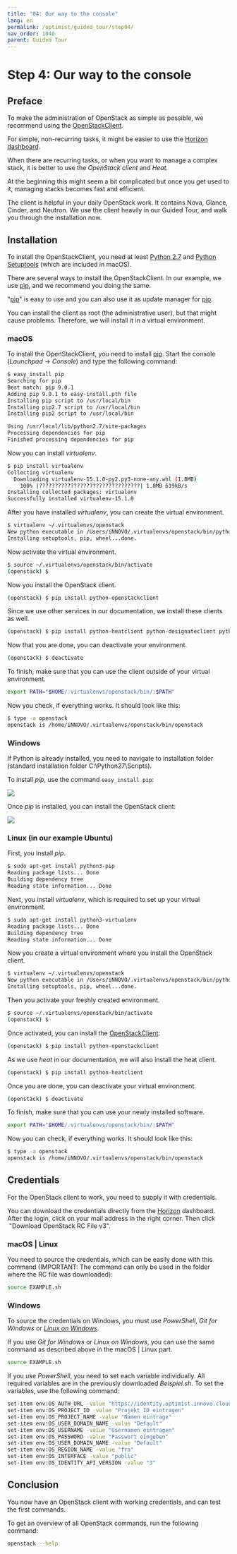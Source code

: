 ```yaml
---
title: "04: Our way to the console"
lang: en
permalink: /optimist/guided_tour/step04/
nav_order: 1040
parent: Guided Tour
---
```


# Step 4: Our way to the console

## Preface

To make the administration of OpenStack as simple as possible, we recommend
using
the [OpenStackClient](https://docs.openstack.org/python-openstackclient/latest/).

For simple, non-recurring tasks, it might be easier to use the [Horizon
dashboard](https://dashboard.optimist.innovo.cloud).

When there are recurring tasks, or when you want to manage a complex stack, it is better to use the *OpenStack client* and *Heat*.

At the beginning this might seem a bit complicated but once you get used to it,
managing stacks becomes fast and efficient.

The client is helpful in your daily OpenStack work. It contains
Nova, Glance, Cinder, and Neutron. We use the client heavily in our
Guided Tour, and walk you through the installation now.

## Installation

To install the OpenStackClient, you need at least [Python
2.7](https://www.python.org/downloads/release/python-2713/) and [Python
Setuptools](https://pypi.python.org/pypi/setuptools) (which are included in
macOS).

There are several ways to install the OpenStackClient. In our example, we
use [pip](https://de.wikipedia.org/wiki/Pip_(Python)),
and we recommend you doing the same.

"[pip](https://de.wikipedia.org/wiki/Pip_(Python))" is
easy to use and you can also use it as update manager
for [pip](https://de.wikipedia.org/wiki/Pip_(Python)).

You can install the client as root (the administrative user),
but that might cause problems. Therefore, we will install it in a
virtual environment.

### macOS

To install the OpenStackClient, you need to install
[pip](https://de.wikipedia.org/wiki/Pip_(Python)). Start the console (*Launchpad*
→ *Console*) and type the following command:

```bash
$ easy_install pip
Searching for pip
Best match: pip 9.0.1
Adding pip 9.0.1 to easy-install.pth file
Installing pip script to /usr/local/bin
Installing pip2.7 script to /usr/local/bin
Installing pip2 script to /usr/local/bin

Using /usr/local/lib/python2.7/site-packages
Processing dependencies for pip
Finished processing dependencies for pip
```

Now you can install *virtualenv*.

```bash
$ pip install virtualenv
Collecting virtualenv
  Downloading virtualenv-15.1.0-py2.py3-none-any.whl (1.8MB)
    100% |????????????????????????????????| 1.8MB 619kB/s
Installing collected packages: virtualenv
Successfully installed virtualenv-15.1.0
```

After you have installed *virtualenv*, you can create the virtual environment.

```bash
$ virtualenv ~/.virtualenvs/openstack
New python executable in /Users/iNNOVO/.virtualenvs/openstack/bin/python
Installing setuptools, pip, wheel...done.
```

Now activate the virtual environment.

```bash
$ source ~/.virtualenvs/openstack/bin/activate
(openstack) $
```

Now you install the OpenStack
client.

```bash
(openstack) $ pip install python-openstackclient
```

Since we use other services in our documentation, we install these clients as well.

```bash
(openstack) $ pip install python-heatclient python-designateclient python-octaviaclient
```

Now that you are done, you can deactivate your environment.

```bash
(openstack) $ deactivate
```

To finish, make sure that you can use the client outside of your virtual
environment.

```bash
export PATH="$HOME/.virtualenvs/openstack/bin/:$PATH"
```

Now you check, if everything works. It should look like this:

```bash
$ type -a openstack
openstack is /home/iNNOVO/.virtualenvs/openstack/bin/openstack
```

### Windows

If Python is already installed, you need to navigate to installation folder
(standard installation folder C:\Python27\Scripts).

To install *pip*, use the command `easy_install pip`:

![](attachments/13533313.png)

Once *pip* is installed, you can install the OpenStack client:

![](attachments/13533314.png)

### Linux (in our example Ubuntu)

First, you install *pip*.

```bash
$ sudo apt-get install python3-pip
Reading package lists... Done
Building dependency tree
Reading state information... Done
```

Next, you install *virtualenv*, which is required to set up your virtual
environment.

```bash
$ sudo apt-get install python3-virtualenv
Reading package lists... Done
Building dependency tree
Reading state information... Done
```

Now you create a virtual environment where you install the OpenStack
client.

```bash
$ virtualenv ~/.virtualenvs/openstack
New python executable in /Users/iNNOVO/.virtualenvs/openstack/bin/python
Installing setuptools, pip, wheel...done.
```

Then you activate your freshly created environment.

```bash
$ source ~/.virtualenvs/openstack/bin/activate
(openstack) $
```

Once activated, you can install the
[OpenStackClient](https://docs.openstack.org/python-openstackclient/latest/):

```bash
(openstack) $ pip install python-openstackclient
```

As we use *heat* in our documentation, we will also install the heat
client.

```bash
(openstack) $ pip install python-heatclient
```

Once you are done, you can deactivate your virtual environment.

```bash
(openstack) $ deactivate
```

To finish, make sure that you can use your newly installed software.

```bash
export PATH="$HOME/.virtualenvs/openstack/bin/:$PATH"
```

Now you can check, if everything works. It should look like this:

```bash
$ type -a openstack
openstack is /home/iNNOVO/.virtualenvs/openstack/bin/openstack
```

## Credentials

For the OpenStack client to work, you need to supply it with credentials.

You can download the credentials directly from
the [Horizon](https://dashboard.optimist.innovo.cloud/identity/)
dashboard. After the login, click on your mail address in the right corner. Then click
 "Download OpenStack RC File v3".

### macOS | Linux

You need to source the credentials, which can be easily done
with this command (IMPORTANT: The command can only be used in the folder where
the RC file was downloaded):  

```bash
source EXAMPLE.sh
```

### Windows

To source the credentials on Windows, you must use
*PowerShell*, *Git for Windows* or [*Linux on Windows*](https://docs.microsoft.com/en-us/windows/wsl/install-win10).

If you use *Git for Windows* or *Linux on Windows*, you can use the same command as described above
in the macOS | Linux part.

```bash
source EXAMPLE.sh
```

If you use *PowerShell*, you need to set each variable individually.
All required variables are in the previously downloaded *Beispiel.sh*.
To set the variables, use the following command:

```bash
set-item env:OS_AUTH_URL -value "https://identity.optimist.innovo.cloud/v3"
set-item env:OS_PROJECT_ID -value "Projekt ID eintragen"
set-item env:OS_PROJECT_NAME -value "Namen eintrage"
set-item env:OS_USER_DOMAIN_NAME -value "Default"
set-item env:OS_USERNAME -value "Usernamen eintragen"
set-item env:OS_PASSWORD -value "Passwort eingeben"
set-item env:OS_USER_DOMAIN_NAME -value "Default"
set-item env:OS_REGION_NAME -value "fra"
set-item env:OS_INTERFACE -value "public"
set-item env:OS_IDENTITY_API_VERSION -value "3"
```

## Conclusion

You now have an OpenStack client with working credentials, and can test the first
commands.

To get an overview of all OpenStack commands, run the following command:

```bash
openstack --help
```

